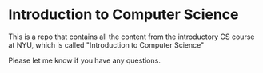# Introduction to Computer Science
This is a repo that contains all the content from the introductory CS course at NYU, which is called "Introduction to Computer Science"

Please let me know if you have any questions.
